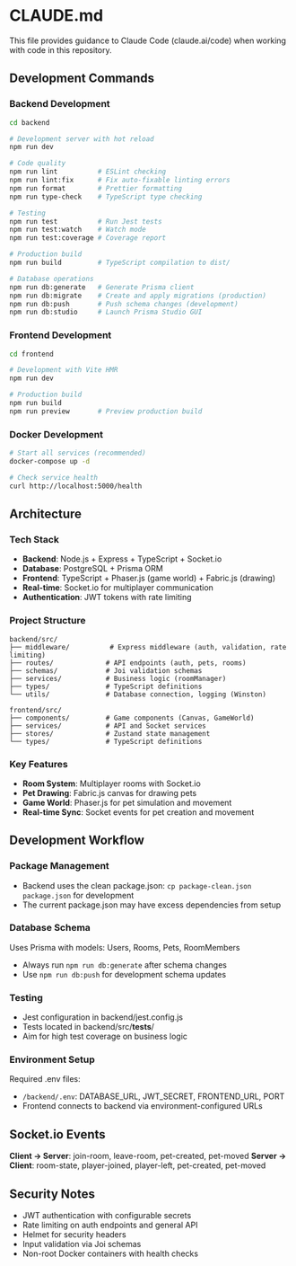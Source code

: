 # CLAUDE.md

This file provides guidance to Claude Code (claude.ai/code) when working with code in this repository.

## Development Commands

### Backend Development
```bash
cd backend

# Development server with hot reload
npm run dev

# Code quality
npm run lint          # ESLint checking
npm run lint:fix      # Fix auto-fixable linting errors
npm run format        # Prettier formatting
npm run type-check    # TypeScript type checking

# Testing
npm run test          # Run Jest tests
npm run test:watch    # Watch mode
npm run test:coverage # Coverage report

# Production build
npm run build         # TypeScript compilation to dist/

# Database operations
npm run db:generate   # Generate Prisma client
npm run db:migrate    # Create and apply migrations (production)
npm run db:push       # Push schema changes (development)
npm run db:studio     # Launch Prisma Studio GUI
```

### Frontend Development
```bash
cd frontend

# Development with Vite HMR
npm run dev

# Production build
npm run build
npm run preview       # Preview production build
```

### Docker Development
```bash
# Start all services (recommended)
docker-compose up -d

# Check service health
curl http://localhost:5000/health
```

## Architecture

### Tech Stack
- **Backend**: Node.js + Express + TypeScript + Socket.io
- **Database**: PostgreSQL + Prisma ORM
- **Frontend**: TypeScript + Phaser.js (game world) + Fabric.js (drawing)
- **Real-time**: Socket.io for multiplayer communication
- **Authentication**: JWT tokens with rate limiting

### Project Structure
```
backend/src/
├── middleware/          # Express middleware (auth, validation, rate limiting)
├── routes/             # API endpoints (auth, pets, rooms)
├── schemas/            # Joi validation schemas
├── services/           # Business logic (roomManager)
├── types/              # TypeScript definitions
└── utils/              # Database connection, logging (Winston)

frontend/src/
├── components/         # Game components (Canvas, GameWorld)
├── services/           # API and Socket services
├── stores/             # Zustand state management
└── types/              # TypeScript definitions
```

### Key Features
- **Room System**: Multiplayer rooms with Socket.io
- **Pet Drawing**: Fabric.js canvas for drawing pets
- **Game World**: Phaser.js for pet simulation and movement
- **Real-time Sync**: Socket events for pet creation and movement

## Development Workflow

### Package Management
- Backend uses the clean package.json: `cp package-clean.json package.json` for development
- The current package.json may have excess dependencies from setup

### Database Schema
Uses Prisma with models: Users, Rooms, Pets, RoomMembers
- Always run `npm run db:generate` after schema changes
- Use `npm run db:push` for development schema updates

### Testing
- Jest configuration in backend/jest.config.js  
- Tests located in backend/src/__tests__/
- Aim for high test coverage on business logic

### Environment Setup
Required .env files:
- `/backend/.env`: DATABASE_URL, JWT_SECRET, FRONTEND_URL, PORT
- Frontend connects to backend via environment-configured URLs

## Socket.io Events
**Client → Server**: join-room, leave-room, pet-created, pet-moved
**Server → Client**: room-state, player-joined, player-left, pet-created, pet-moved

## Security Notes
- JWT authentication with configurable secrets
- Rate limiting on auth endpoints and general API
- Helmet for security headers
- Input validation via Joi schemas
- Non-root Docker containers with health checks
